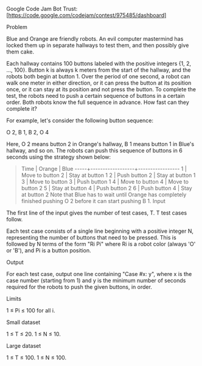 Google Code Jam Bot Trust:
[https://code.google.com/codejam/contest/975485/dashboard]

Problem

Blue and Orange are friendly robots. An evil computer mastermind has locked them up in separate hallways to test them, and then possibly give them cake.

Each hallway contains 100 buttons labeled with the positive integers {1, 2, ..., 100}. Button k is always k meters from the start of the hallway, and the robots both begin at button 1. Over the period of one second, a robot can walk one meter in either direction, or it can press the button at its position once, or it can stay at its position and not press the button. To complete the test, the robots need to push a certain sequence of buttons in a certain order. Both robots know the full sequence in advance. How fast can they complete it?

For example, let's consider the following button sequence:

   O 2, B 1, B 2, O 4

Here, O 2 means button 2 in Orange's hallway, B 1 means button 1 in Blue's hallway, and so on. The robots can push this sequence of buttons in 6 seconds using the strategy shown below:

> Time | Orange           | Blue
> -----+------------------+-----------------
>   1  | Move to button 2 | Stay at button 1
>   2  | Push button 2    | Stay at button 1
>   3  | Move to button 3 | Push button 1
>   4  | Move to button 4 | Move to button 2
>   5  | Stay at button 4 | Push button 2
>   6  | Push button 4    | Stay at button 2
Note that Blue has to wait until Orange has completely finished pushing O 2 before it can start pushing B 1.
Input

The first line of the input gives the number of test cases, T. T test cases follow.

Each test case consists of a single line beginning with a positive integer N, representing the number of buttons that need to be pressed. This is followed by N terms of the form "Ri Pi" where Ri is a robot color (always 'O' or 'B'), and Pi is a button position.

Output

For each test case, output one line containing "Case #x: y", where x is the case number (starting from 1) and y is the minimum number of seconds required for the robots to push the given buttons, in order.

Limits

1 ≤ Pi ≤ 100 for all i.

Small dataset

1 ≤ T ≤ 20.
1 ≤ N ≤ 10.

Large dataset

1 ≤ T ≤ 100.
1 ≤ N ≤ 100.